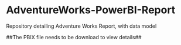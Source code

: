 # AdventureWorks-PowerBI-Report
Repository detailing Adventure Works Report, with data model

##The PBIX file needs to be download to view details##
